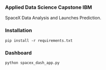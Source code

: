 ### Applied Data Science Capstone IBM

SpaceX Data Analysis and Launches Prediction.

### Installation

```
pip install -r requirements.txt
```

### Dashboard

```
python spacex_dash_app.py
```
